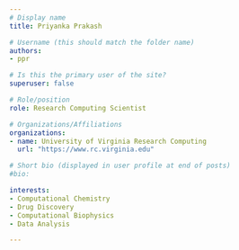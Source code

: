 ```yaml
---
# Display name
title: Priyanka Prakash

# Username (this should match the folder name)
authors:
- ppr

# Is this the primary user of the site?
superuser: false

# Role/position
role: Research Computing Scientist

# Organizations/Affiliations
organizations:
- name: University of Virginia Research Computing
  url: "https://www.rc.virginia.edu"

# Short bio (displayed in user profile at end of posts)
#bio: 

interests:
- Computational Chemistry
- Drug Discovery
- Computational Biophysics
- Data Analysis

---
```

